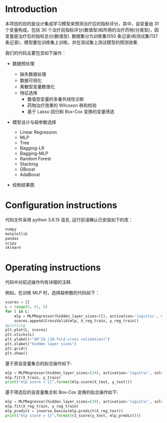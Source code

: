 # Introduction

本项目的目的是设计集成学习模型来预测治疗后的指标评分，其中，自变量由 31 个变量构成，包括 30 个治疗前指标评分(数值型)和所用的治疗药物(分类型)，因变量是治疗后的指标总分(数值型). 数据集分为训练集(550 条记录)和测试集(137 条记录)，模型要在训练集上训练，并在测试集上测试模型的预测效果.

我们的代码主要包含如下操作：

- 数据预处理

  - 缺失数据处理
  - 数据可视化
  - 离散型变量数值化
  - 特征选择
    - 数值型变量的多重共线性诊断
    - 药物治疗效果的 Wilcoxon 秩和检验
    - 基于 Lasso 回归和 Box-Cox 变换的变量筛选

- 模型设计与超参数选择

  - Linear Regression
  - MLP
  - Tree
  - Bagging-LR
  - Bagging-MLP
  - Random Forest
  - Stacking
  - GBoost
  - AdaBoost

- 绘制结果图

# Configuration instructions

代码文件采用 python 3.8.15 语言, 运行前请确认已安装如下的库：

```python
numpy
matplotlib
pandas
scipy
sklearn
```

# Operating instructions

代码中对前述操作均有详细的注释.

例如，在训练 MLP 时，选择超参数的代码如下：

```python
scores = []
L = range(5, 51, 5)
for l in L:
    mlp = MLPRegressor(hidden_layer_sizes=(l), activation='logistic', solver='adam', max_iter=10000, shuffle=True,random_state=0)
    scores.append(CrossValid(mlp, X_reg_train, y_reg_train))
#plotting
plt.plot(L, scores)
plt.xticks(L)
plt.ylabel(r"$R^2$ (10-fold cross validation)")
plt.xlabel("hidden layer sizes")
plt.grid()
plt.show()
```

基于原自变量集合的拟合操作如下:

```python
mlp = MLPRegressor(hidden_layer_sizes=(30), activation='logistic', solver='adam', max_iter=10000, shuffle=True,random_state=0)
mlp.fit(X_train, y_train)
print("mlp score = {}".format(mlp.score(X_test, y_test)))
```

基于筛选后的自变量集合和 Box-Cox 变换的拟合操作如下:

```python
mlp = MLPRegressor(hidden_layer_sizes=(30), activation='logistic', solver='adam', max_iter=10000, shuffle=True,random_state=0)
mlp.fit(X_reg_train, y_reg_train)
mlp_predict = inverse_boxcox(mlp.predict(X_reg_test))
print("mlp score = {}".format(r2_score(y_test, mlp_predict)))
```

